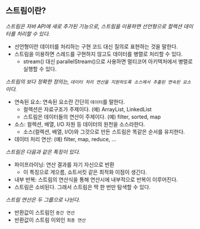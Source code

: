 ## 스트림이란?
*스트림은 자바 API에 새로 추가된 기능으로, 스트림을 이용하면 선언형으로 컬렉션 데이터를 처리할 수 있다.*  
* 선언형이란 데이터를 처리하는 구현 코드 대신 질의로 표현하는 것을 말한다.
* 스트림을 이용하면 스레드를 구현하지 않고도 데이터를 병렬로 처리할 수 있다.
    * stream() 대신 parallelStream()으로 사용하면 멀티코어 아키텍처에서 병렬로 실행할 수 있다.

*스트림의 보다 정확한 정의는, `데이터 처리 연산을 지원하도록 소스에서 추출된 연속된 요소`이다.*  
* 연속된 요소: 연속된 요소란 간단히 `데이터`를 말한다. 
    * 컬렉션은 자료구조가 주제이다. (예) ArrayList, LinkedList
    * 스트림은 데이터들의 연산이 주제이다. (예) filter, sorted, map
* 소스: 컬렉션, 배열, I/O 자원 등 데이터의 원천을 소스라한다.
    * 소스(컬렉션, 배열, I/O)와 그것으로 만든 스트림은 똑같은 순서를 유지한다.
* 데이터 처리 연산: (예) filter, map, reduce, ...

*스트림은 다음과 같은 특징이 있다.*  
* 파이프라이닝: 연산 결과를 자기 자신으로 반환
    * 이 특징으로 게으름, 쇼트서킷 같은 최적화 이점이 생긴다.
* 내부 반복: 스트림의 연산식을 통해 연산시에 내부적으로 반복이 이루어진다.
* 스트림은 소비된다. 그래서 스트림은 딱 한 번만 탐색할 수 있다.

*스트림 연산은 두 그룹으로 나뉜다.*  
* 반환값이 스트림인 `중간 연산`
* 반환값이 스트림 이외인 `최종 연산`